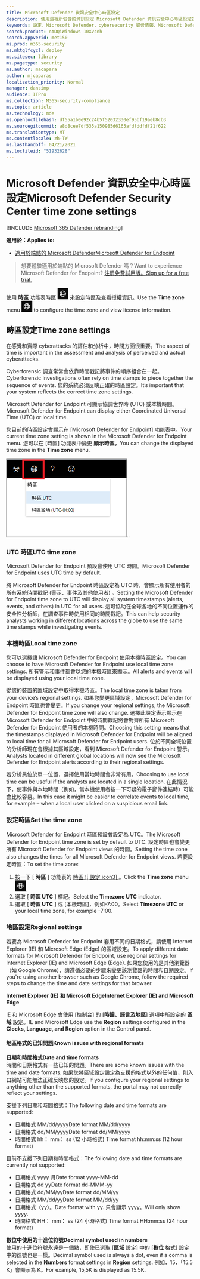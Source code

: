 ```yaml
---
title: Microsoft Defender 資訊安全中心時區設定
description: 使用這裡所包含的資訊設定 Microsoft Defender 資訊安全中心時區設定並查看授權資訊。
keywords: 設定，Microsoft Defender，cybersecurity 威脅情報，Microsoft Defender for Endpoint，時區，utc，本機時間，授權
search.product: eADQiWindows 10XVcnh
search.appverid: met150
ms.prod: m365-security
ms.mktglfcycl: deploy
ms.sitesec: library
ms.pagetype: security
ms.author: macapara
author: mjcaparas
localization_priority: Normal
manager: dansimp
audience: ITPro
ms.collection: M365-security-compliance
ms.topic: article
ms.technology: mde
ms.openlocfilehash: df55a1b0e92c24b5f52032330ef95bf19aeb8cb3
ms.sourcegitcommit: a8d8cee7df535a150985d6165afdfddfdf21f622
ms.translationtype: MT
ms.contentlocale: zh-TW
ms.lasthandoff: 04/21/2021
ms.locfileid: "51932628"
---
```

# <a name="microsoft-defender-security-center-time-zone-settings"></a><span data-ttu-id="c7d58-104">Microsoft Defender 資訊安全中心時區設定</span><span class="sxs-lookup"><span data-stu-id="c7d58-104">Microsoft Defender Security Center time zone settings</span></span>

[!INCLUDE [Microsoft 365 Defender rebranding](../../includes/microsoft-defender.md)]

<span data-ttu-id="c7d58-105">**適用於：**</span><span class="sxs-lookup"><span data-stu-id="c7d58-105">**Applies to:**</span></span>
- [<span data-ttu-id="c7d58-106">適用於端點的 Microsoft Defender</span><span class="sxs-lookup"><span data-stu-id="c7d58-106">Microsoft Defender for Endpoint</span></span>](https://go.microsoft.com/fwlink/p/?linkid=2154037)


><span data-ttu-id="c7d58-107">想要體驗適用於端點的 Microsoft Defender 嗎？</span><span class="sxs-lookup"><span data-stu-id="c7d58-107">Want to experience Microsoft Defender for Endpoint?</span></span> [<span data-ttu-id="c7d58-108">注册免費試用版。</span><span class="sxs-lookup"><span data-stu-id="c7d58-108">Sign up for a free trial.</span></span>](https://www.microsoft.com/microsoft-365/windows/microsoft-defender-atp?ocid=docs-wdatp-settings-abovefoldlink)

<span data-ttu-id="c7d58-109">使用 **時區** 功能表時區 ![ 設定 icon1 ](images/atp-time-zone.png) 來設定時區及查看授權資訊。</span><span class="sxs-lookup"><span data-stu-id="c7d58-109">Use the **Time zone** menu ![Time zone settings icon1](images/atp-time-zone.png) to configure the time zone and view license information.</span></span>

## <a name="time-zone-settings"></a><span data-ttu-id="c7d58-110">時區設定</span><span class="sxs-lookup"><span data-stu-id="c7d58-110">Time zone settings</span></span>
<span data-ttu-id="c7d58-111">在感覺和實際 cyberattacks 的評估和分析中，時間方面很重要。</span><span class="sxs-lookup"><span data-stu-id="c7d58-111">The aspect of time is important in the assessment and analysis of perceived and actual cyberattacks.</span></span>

<span data-ttu-id="c7d58-112">Cyberforensic 調查常常會依靠時間戳記將事件的順序組合在一起。</span><span class="sxs-lookup"><span data-stu-id="c7d58-112">Cyberforensic investigations often rely on time stamps to piece together the sequence of events.</span></span> <span data-ttu-id="c7d58-113">您的系統必須反映正確的時區設定。</span><span class="sxs-lookup"><span data-stu-id="c7d58-113">It’s important that your system reflects the correct time zone settings.</span></span>

<span data-ttu-id="c7d58-114">Microsoft Defender for Endpoint 可顯示協調世界時 (UTC) 或本機時間。</span><span class="sxs-lookup"><span data-stu-id="c7d58-114">Microsoft Defender for Endpoint can display either Coordinated Universal Time (UTC) or local time.</span></span>

<span data-ttu-id="c7d58-115">您目前的時區設定會顯示在 [Microsoft Defender for Endpoint] 功能表中。</span><span class="sxs-lookup"><span data-stu-id="c7d58-115">Your current time zone setting is shown in the Microsoft Defender for Endpoint menu.</span></span> <span data-ttu-id="c7d58-116">您可以在 [時區] 功能表中變更 **顯示時區。**</span><span class="sxs-lookup"><span data-stu-id="c7d58-116">You can change the displayed time zone in the **Time zone** menu.</span></span>

![時區設定 icon2](images/atp-time-zone-menu.png)<span data-ttu-id="c7d58-118">.</span><span class="sxs-lookup"><span data-stu-id="c7d58-118">.</span></span>

### <a name="utc-time-zone"></a><span data-ttu-id="c7d58-119">UTC 時區</span><span class="sxs-lookup"><span data-stu-id="c7d58-119">UTC time zone</span></span>
<span data-ttu-id="c7d58-120">Microsoft Defender for Endpoint 預設會使用 UTC 時間。</span><span class="sxs-lookup"><span data-stu-id="c7d58-120">Microsoft Defender for Endpoint uses UTC time by default.</span></span>

<span data-ttu-id="c7d58-121">將 Microsoft Defender for Endpoint 時區設定為 UTC 時，會顯示所有使用者的所有系統時間戳記 (警示、事件及其他使用者) 。</span><span class="sxs-lookup"><span data-stu-id="c7d58-121">Setting the Microsoft Defender for Endpoint time zone to UTC will display all system timestamps (alerts, events, and others) in UTC for all users.</span></span> <span data-ttu-id="c7d58-122">這可協助在全球各地的不同位置運作的安全性分析師，在調查事件時使用相同的時間戳記。</span><span class="sxs-lookup"><span data-stu-id="c7d58-122">This can help security analysts working in different locations across the globe to use the same time stamps while investigating events.</span></span>

### <a name="local-time-zone"></a><span data-ttu-id="c7d58-123">本機時區</span><span class="sxs-lookup"><span data-stu-id="c7d58-123">Local time zone</span></span>
<span data-ttu-id="c7d58-124">您可以選擇讓 Microsoft Defender for Endpoint 使用本機時區設定。</span><span class="sxs-lookup"><span data-stu-id="c7d58-124">You can choose to have Microsoft Defender for Endpoint use local time zone settings.</span></span> <span data-ttu-id="c7d58-125">所有警示和事件都會以您的本機時區來顯示。</span><span class="sxs-lookup"><span data-stu-id="c7d58-125">All alerts and events will be displayed using your local time zone.</span></span>

<span data-ttu-id="c7d58-126">從您的裝置的區域設定中取得本機時區。</span><span class="sxs-lookup"><span data-stu-id="c7d58-126">The local time zone is taken from your device’s regional settings.</span></span> <span data-ttu-id="c7d58-127">如果您變更區域設定，Microsoft Defender for Endpoint 時區也會變更。</span><span class="sxs-lookup"><span data-stu-id="c7d58-127">If you change your regional settings, the Microsoft Defender for Endpoint time zone will also change.</span></span> <span data-ttu-id="c7d58-128">選擇此設定表示顯示在 Microsoft Defender for Endpoint 中的時間戳記將會對齊所有 Microsoft Defender for Endpoint 使用者的本機時間。</span><span class="sxs-lookup"><span data-stu-id="c7d58-128">Choosing this setting means that the timestamps displayed in Microsoft Defender for Endpoint will be aligned to local time for all Microsoft Defender for Endpoint users.</span></span> <span data-ttu-id="c7d58-129">位於不同全域位置的分析師現在會根據其區域設定，看到 Microsoft Defender for Endpoint 警示。</span><span class="sxs-lookup"><span data-stu-id="c7d58-129">Analysts located in different global locations will now see the Microsoft Defender for Endpoint alerts according to their regional settings.</span></span>

<span data-ttu-id="c7d58-130">若分析員位於單一位置，選擇使用當地時間會非常有用。</span><span class="sxs-lookup"><span data-stu-id="c7d58-130">Choosing to use local time can be useful if the analysts are located in a single location.</span></span> <span data-ttu-id="c7d58-131">在此情況下，使事件與本地時間（例如，當本機使用者按一下可疑的電子郵件連結時）可能會比較容易。</span><span class="sxs-lookup"><span data-stu-id="c7d58-131">In this case it might be easier to correlate events to local time, for example – when a local user clicked on a suspicious email link.</span></span>

### <a name="set-the-time-zone"></a><span data-ttu-id="c7d58-132">設定時區</span><span class="sxs-lookup"><span data-stu-id="c7d58-132">Set the time zone</span></span>
<span data-ttu-id="c7d58-133">Microsoft Defender for Endpoint 時區預設會設定為 UTC。</span><span class="sxs-lookup"><span data-stu-id="c7d58-133">The Microsoft Defender for Endpoint time zone is set by default to UTC.</span></span>
<span data-ttu-id="c7d58-134">設定時區也會變更所有 Microsoft Defender for Endpoint views 的時間。</span><span class="sxs-lookup"><span data-stu-id="c7d58-134">Setting the time zone also changes the times for all Microsoft Defender for Endpoint views.</span></span>
<span data-ttu-id="c7d58-135">若要設定時區：</span><span class="sxs-lookup"><span data-stu-id="c7d58-135">To set the time zone:</span></span>

1. <span data-ttu-id="c7d58-136">按一下 [ **時區** ] 功能表的 [時區 ![ 設定 icon3] ](images/atp-time-zone.png) 。</span><span class="sxs-lookup"><span data-stu-id="c7d58-136">Click the **Time zone** menu ![Time zone settings icon3](images/atp-time-zone.png).</span></span>
2. <span data-ttu-id="c7d58-137">選取 [ **時區 UTC** ] 標記。</span><span class="sxs-lookup"><span data-stu-id="c7d58-137">Select the **Timezone UTC** indicator.</span></span>
3. <span data-ttu-id="c7d58-138">選取 [ **時區 UTC** ] 或 [本機時區]，例如-7:00。</span><span class="sxs-lookup"><span data-stu-id="c7d58-138">Select **Timezone UTC** or your local time zone, for example -7:00.</span></span>

### <a name="regional-settings"></a><span data-ttu-id="c7d58-139">地區設定</span><span class="sxs-lookup"><span data-stu-id="c7d58-139">Regional settings</span></span>
<span data-ttu-id="c7d58-140">若要為 Microsoft Defender for Endpoint 套用不同的日期格式，請使用 Internet Explorer (IE) 和 Microsoft Edge (Edge) 的區域設定。</span><span class="sxs-lookup"><span data-stu-id="c7d58-140">To apply different date formats for Microsoft Defender for Endpoint, use regional settings for Internet Explorer (IE) and Microsoft Edge (Edge).</span></span> <span data-ttu-id="c7d58-141">如果您使用的是其他瀏覽器（如 Google Chrome），請遵循必要的步驟來變更該瀏覽器的時間和日期設定。</span><span class="sxs-lookup"><span data-stu-id="c7d58-141">If you're using another browser such as Google Chrome, follow the required steps to change the time and date settings for that browser.</span></span> 


<span data-ttu-id="c7d58-142">**Internet Explorer (IE) 和 Microsoft Edge**</span><span class="sxs-lookup"><span data-stu-id="c7d58-142">**Internet Explorer (IE) and Microsoft Edge**</span></span>

<span data-ttu-id="c7d58-143">IE 和 Microsoft Edge 會使用 [控制台] 的 [**時鐘、語言及地區**] 選項中所設定的 **區域** 設定。</span><span class="sxs-lookup"><span data-stu-id="c7d58-143">IE and Microsoft Edge use the **Region** settings configured in the **Clocks, Language, and Region** option in the Control panel.</span></span> 


#### <a name="known-issues-with-regional-formats"></a><span data-ttu-id="c7d58-144">地區格式的已知問題</span><span class="sxs-lookup"><span data-stu-id="c7d58-144">Known issues with regional formats</span></span>

<span data-ttu-id="c7d58-145">**日期和時間格式**</span><span class="sxs-lookup"><span data-stu-id="c7d58-145">**Date and time formats**</span></span><br>
<span data-ttu-id="c7d58-146">時間和日期格式有一些已知的問題。</span><span class="sxs-lookup"><span data-stu-id="c7d58-146">There are some known issues with the time and date formats.</span></span> <span data-ttu-id="c7d58-147">如果您將區域設定設定為支援的格式以外的任何值，則入口網站可能無法正確反映您的設定。</span><span class="sxs-lookup"><span data-stu-id="c7d58-147">If you configure your regional settings to anything other than the supported formats, the portal may not correctly reflect your settings.</span></span>

<span data-ttu-id="c7d58-148">支援下列日期和時間格式：</span><span class="sxs-lookup"><span data-stu-id="c7d58-148">The following date and time formats are supported:</span></span>
- <span data-ttu-id="c7d58-149">日期格式 MM/dd/yyyy</span><span class="sxs-lookup"><span data-stu-id="c7d58-149">Date format MM/dd/yyyy</span></span>
- <span data-ttu-id="c7d58-150">日期格式 dd/MM/yyyy</span><span class="sxs-lookup"><span data-stu-id="c7d58-150">Date format dd/MM/yyyy</span></span>
- <span data-ttu-id="c7d58-151">時間格式 hh： mm： ss (12 小時格式) </span><span class="sxs-lookup"><span data-stu-id="c7d58-151">Time format hh:mm:ss (12 hour format)</span></span>

<span data-ttu-id="c7d58-152">目前不支援下列日期和時間格式：</span><span class="sxs-lookup"><span data-stu-id="c7d58-152">The following date and time formats are currently not supported:</span></span>
- <span data-ttu-id="c7d58-153">日期格式 yyyy 月</span><span class="sxs-lookup"><span data-stu-id="c7d58-153">Date format yyyy-MM-dd</span></span>
- <span data-ttu-id="c7d58-154">日期格式 dd yy</span><span class="sxs-lookup"><span data-stu-id="c7d58-154">Date format dd-MMM-yy</span></span>
- <span data-ttu-id="c7d58-155">日期格式 dd/MM/yy</span><span class="sxs-lookup"><span data-stu-id="c7d58-155">Date format dd/MM/yy</span></span>
- <span data-ttu-id="c7d58-156">日期格式 MM/dd/yy</span><span class="sxs-lookup"><span data-stu-id="c7d58-156">Date format MM/dd/yy</span></span>
- <span data-ttu-id="c7d58-157">日期格式（yy）。</span><span class="sxs-lookup"><span data-stu-id="c7d58-157">Date format with yy.</span></span> <span data-ttu-id="c7d58-158">只會顯示 yyyy。</span><span class="sxs-lookup"><span data-stu-id="c7d58-158">Will only show yyyy.</span></span>
- <span data-ttu-id="c7d58-159">時間格式 HH： mm： ss (24 小時格式) </span><span class="sxs-lookup"><span data-stu-id="c7d58-159">Time format HH:mm:ss (24 hour format)</span></span>

<span data-ttu-id="c7d58-160">**數位中使用的十進位符號**</span><span class="sxs-lookup"><span data-stu-id="c7d58-160">**Decimal symbol used in numbers**</span></span><br>
<span data-ttu-id="c7d58-161">使用的十進位符號永遠是一個點，即使已選取 [**區域** 設定] 中的 [**數位** 格式] 設定中的逗號也是一樣。</span><span class="sxs-lookup"><span data-stu-id="c7d58-161">Decimal symbol used is always a dot, even if a comma is selected in  the **Numbers** format settings in **Region** settings.</span></span> <span data-ttu-id="c7d58-162">例如，15，「15.5 K」會顯示為 K。</span><span class="sxs-lookup"><span data-stu-id="c7d58-162">For example, 15,5K is displayed as 15.5K.</span></span>


